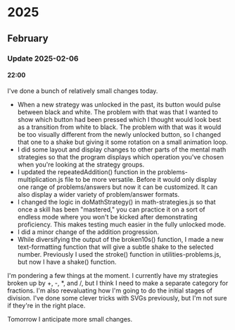 # 2025

## February

### Update 2025-02-06

#### 22:00

I've done a bunch of relatively small changes today. 

* When a new strategy was unlocked in the past, its button would pulse between black and white. The problem with that was that I wanted to show which button had been pressed which I thought would look best as a transition from white to black. The problem with that was it would be too visually different from the newly unlocked button, so I changed that one to a shake but giving it some rotation on a small animation loop.
* I did some layout and display changes to other parts of the mental math strategies so that the program displays which operation you've chosen when you're looking at the strategy groups.
* I updated the repeatedAddition() function in the problems-multiplication.js file to be more versatile. Before it would only display one range of problems/answers but now it can be customized. It can also display a wider variety of problem/answer formats.
* I changed the logic in doMathStrategy() in math-strategies.js so that once a skill has been "mastered," you can practice it on a sort of endless mode where you won't be kicked after demonstrating proficiency. This makes testing much easier in the fully unlocked mode.
* I did a minor change of the addition progression.
* While diversifying the output of the broken10s() function, I made a new text-formatting function that will give a subtle shake to the selected number. Previously I used the stroke() function in utilities-problems.js, but now I have a shake() function.

I'm pondering a few things at the moment. I currently have my strategies broken up by +, -, *, and /, but I think I need to make a separate category for fractions. I'm also reevaluating how I'm going to do the initial stages of division. I've done some clever tricks with SVGs previously, but I'm not sure if they're in the right place. 

Tomorrow I anticipate more small changes.